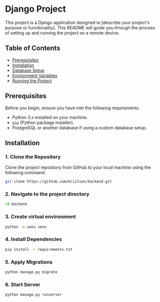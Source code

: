 # Django Project

This project is a Django application designed to [describe your project's purpose or functionality]. This README will guide you through the process of setting up and running the project on a remote device.

## Table of Contents

- [Prerequisites](#prerequisites)
- [Installation](#installation)
- [Database Setup](#database-setup)
- [Environment Variables](#environment-variables)
- [Running the Project](#running-the-project)

## Prerequisites

Before you begin, ensure you have met the following requirements:

- Python 3.x installed on your machine.
- `pip` (Python package installer).
- PostgreSQL or another database if using a custom database setup.

## Installation

### 1. Clone the Repository

Clone the project repository from GitHub to your local machine using the following command:

```bash
git clone https://github.com/mriitian/backend.git
```
### 2. Navigate to the project directory

```bash
cd backend
```

### 3. Create virtual environment

```bash
python -m venv venv
```

### 4. Install Dependencies

```bash
pip install -r requirements.txt
```

### 5. Apply Migrations

```bash
python manage.py migrate
```

### 6. Start Server

```bash
python manage.py runserver
```


